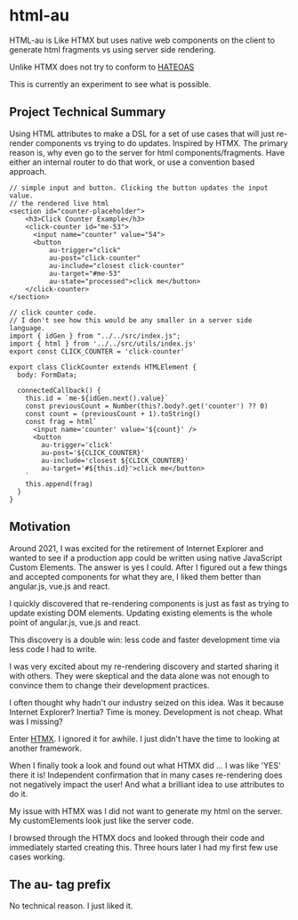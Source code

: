 # html-au
HTML-au is Like HTMX but uses native web components on the client to generate html fragments vs using server side rendering.

Unlike HTMX does not try to conform to [HATEOAS](https://en.wikipedia.org/wiki/HATEOAS)

This is currently an experiment to see what is possible.


## Project Technical Summary
Using HTML attributes to make a DSL for a set of use cases that will just re-render components vs trying to do updates. Inspired by HTMX. 
The primary reason is, why even go to the server for html components/fragments. Have either an internal router to do that work, or use a convention based approach. 

```
// simple input and button. Clicking the button updates the input value.
// the rendered live html
<section id="counter-placeholder">
    <h3>Click Counter Example</h3>
    <click-counter id="me-53">
      <input name="counter" value="54">
      <button
          au-trigger="click"
          au-post="click-counter"
          au-include="closest click-counter"
          au-target="#me-53"
          au-state="processed">click me</button>
    </click-counter>
</section>
```

```
// click counter code.
// I don't see how this would be any smaller in a server side language.
import { idGen } from "../../src/index.js";
import { html } from '../../src/utils/index.js'
export const CLICK_COUNTER = 'click-counter'

export class ClickCounter extends HTMLElement {
  body: FormData;

  connectedCallback() {
    this.id = `me-${idGen.next().value}`
    const previousCount = Number(this?.body?.get('counter') ?? 0)
    const count = (previousCount + 1).toString()
    const frag = html`
      <input name='counter' value='${count}' />
      <button
        au-trigger='click'
        au-post='${CLICK_COUNTER}'
        au-include='closest ${CLICK_COUNTER}'
        au-target='#${this.id}'>click me</button>
    `
    this.append(frag)
  }
}

```

## Motivation

Around 2021, I was excited for the retirement of Internet Explorer and wanted to see if a production app could be written using native JavaScript Custom Elements.
The answer is yes I could. After I figured out a few things and accepted components for what they are, I liked them better than angular.js, vue.js and react.

I quickly discovered that re-rendering components is just as fast as trying to update existing DOM elements. Updating existing elements is the whole point of angular.js, vue.js and react.

This discovery is a double win: less code and faster development time via less code I had to write.

I was very excited about my re-rendering discovery and started sharing it with others.  They were skeptical and the data alone was not enough to convince them to change their development practices.

I often thought why hadn't our industry seized on this idea. Was it because Internet Explorer? Inertia?  Time is money. Development is not cheap. What was I missing?

Enter [HTMX](https://htmx.org/examples/click-to-edit/). I ignored it for awhile. I just didn't have the time to looking at another framework.

When I finally took a look and found out what HTMX did ... I was like 'YES' there it is! Independent confirmation that in many cases re-rendering does not negatively impact the user! And what a brilliant idea to use attributes to do it.

My issue with HTMX was I did not want to generate my html on the server. My customElements look just like the server code.

I browsed through the HTMX docs and looked through their code and immediately started creating this. Three hours later I had my first few use cases working.

## The au- tag prefix
No technical reason. I just liked it.
